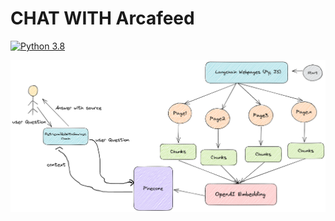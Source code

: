 # CHAT WITH Arcafeed
[![Python 3.8](https://img.shields.io/badge/Python-3.10-3776AB?logo=python)](https://www.python.org/downloads/release/python-360/)

![](./chat_utl_bot.png)
